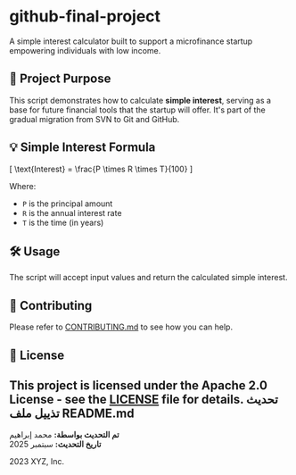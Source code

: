 # github-final-project

A simple interest calculator built to support a microfinance startup empowering individuals with low income.

## 📌 Project Purpose

This script demonstrates how to calculate **simple interest**, serving as a base for future financial tools that the startup will offer. It's part of the gradual migration from SVN to Git and GitHub.

## 💡 Simple Interest Formula

\[
\text{Interest} = \frac{P \times R \times T}{100}
\]

Where:
- `P` is the principal amount
- `R` is the annual interest rate
- `T` is the time (in years)

## 🛠️ Usage

The script will accept input values and return the calculated simple interest.

## 🤝 Contributing

Please refer to [CONTRIBUTING.md](CONTRIBUTING.md) to see how you can help.

## 📄 License

This project is licensed under the Apache 2.0 License - see the [LICENSE](LICENSE) file for details.
تحديث تذييل ملف README.md
---

**تم التحديث بواسطة:** محمد إبراهيم  
**تاريخ التحديث:** سبتمبر 2025  

2023 XYZ, Inc.
